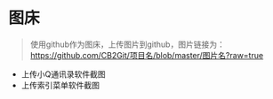 # 图床
> 使用github作为图床，上传图片到github，图片链接为：https://github.com/CB2Git/项目名/blob/master/图片名?raw=true

- 上传小Q通讯录软件截图
- 上传索引菜单软件截图